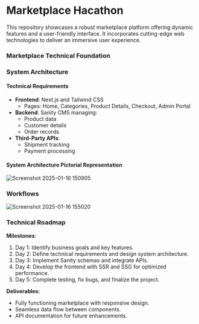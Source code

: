 # Marketplace Hacathon
This repository showcases a robust marketplace platform offering dynamic features and a user-friendly interface. It incorporates cutting-edge web technologies to deliver an immersive user experience.


### Marketplace Technical Foundation

###  System Architecture

#### Technical Requirements
- **Frontend**: Next.js and Tailwind CSS
  - Pages: Home, Categories, Product Details, Checkout, Admin Portal
- **Backend**: Sanity CMS managing:
  - Product data
  - Customer details
  - Order records
- **Third-Party APIs**:
  - Shipment tracking
  - Payment processing

#### System Architecture Pictorial Representation
![Screenshot 2025-01-16 150905](https://github.com/user-attachments/assets/b3edaa22-9b03-414d-b75b-f2f0cbf7599d)



### Workflows
![Screenshot 2025-01-16 155020](https://github.com/user-attachments/assets/017f22a2-5b2c-41d3-bfeb-5ada01954a1f)


### Technical Roadmap
**Milestones**:
1. Day 1: Identify business goals and key features.
2. Day 2: Define technical requirements and design system architecture.
3. Day 3: Implement Sanity schemas and integrate APIs.
4. Day 4: Develop the frontend with SSR and SSG for optimized performance.
5. Day 5: Complete testing, fix bugs, and finalize the project.

**Deliverables**:
- Fully functioning marketplace with responsive design.
- Seamless data flow between components.
- API documentation for future enhancements.

